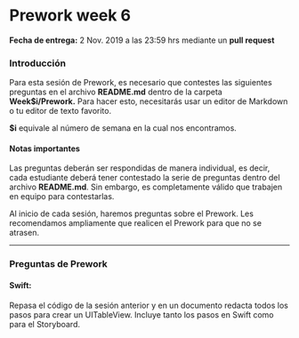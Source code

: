 # Prework week 6

**Fecha de entrega:** 2 Nov. 2019 a las 23:59 hrs mediante un **pull request**

### Introducción 

Para esta sesión de Prework, es necesario que contestes las siguientes preguntas en el archivo **README.md** dentro de la carpeta **Week$i/Prework.** Para hacer esto, necesitarás usar un editor de Markdown o tu editor de texto favorito. 

**$i** equivale al número de semana en la cual nos encontramos. 

#### **Notas importantes** 

Las preguntas deberán ser respondidas de manera individual, es decir, cada estudiante deberá tener contestado la serie de preguntas dentro del  archivo **README.md**. Sin embargo, es completamente válido que trabajen en equipo para contestarlas. 

Al inicio de cada sesión, haremos preguntas sobre el Prework. Les recomendamos ampliamente que realicen el Prework para que no se atrasen. 

---

### Preguntas de Prework 

#### Swift: 

Repasa el código de la sesión anterior y en un documento redacta todos los pasos para crear un UITableView. Incluye tanto los pasos en Swift como para el Storyboard. 